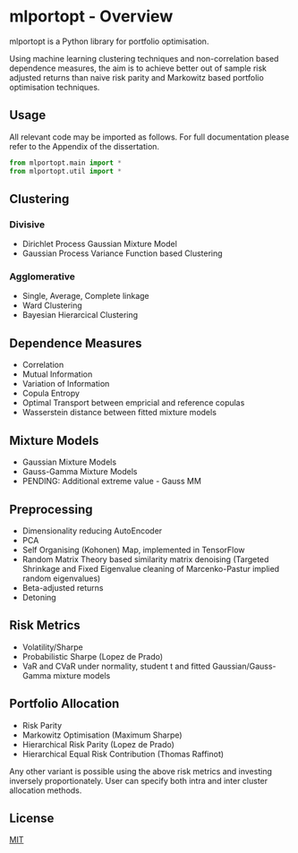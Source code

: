 # mlportopt - Overview

mlportopt is a Python library for portfolio optimisation.

Using machine learning clustering techniques and non-correlation based dependence measures, the aim is to achieve better out of sample risk adjusted returns than naive risk parity and Markowitz based portfolio optimisation techniques.

## Usage

All relevant code may be imported as follows. For full documentation please refer to the Appendix of the dissertation.

```python
from mlportopt.main import *
from mlportopt.util import *
```

## Clustering

### Divisive

- Dirichlet Process Gaussian Mixture Model
- Gaussian Process Variance Function based Clustering

### Agglomerative

- Single, Average, Complete linkage
- Ward Clustering
- Bayesian Hierarcical Clustering

## Dependence Measures

- Correlation
- Mutual Information
- Variation of Information
- Copula Entropy
- Optimal Transport between empricial and reference copulas
- Wasserstein distance between fitted mixture models

## Mixture Models

- Gaussian Mixture Models
- Gauss-Gamma Mixture Models
- PENDING: Additional extreme value - Gauss MM

## Preprocessing

- Dimensionality reducing AutoEncoder
- PCA
- Self Organising (Kohonen) Map, implemented in TensorFlow
- Random Matrix Theory based similarity matrix denoising (Targeted Shrinkage and Fixed Eigenvalue cleaning of Marcenko-Pastur implied random eigenvalues)
- Beta-adjusted returns
- Detoning

## Risk Metrics

- Volatility/Sharpe
- Probabilistic Sharpe (Lopez de Prado)
- VaR and CVaR under normality, student t and fitted Gaussian/Gauss-Gamma mixture models

## Portfolio Allocation

- Risk Parity
- Markowitz Optimisation (Maximum Sharpe)
- Hierarchical Risk Parity (Lopez de Prado)
- Hierarchical Equal Risk Contribution (Thomas Raffinot)

Any other variant is possible using the above risk metrics and investing inversely proportionately. User can specify both intra and inter cluster allocation methods.


## License
[MIT](https://choosealicense.com/licenses/mit/)